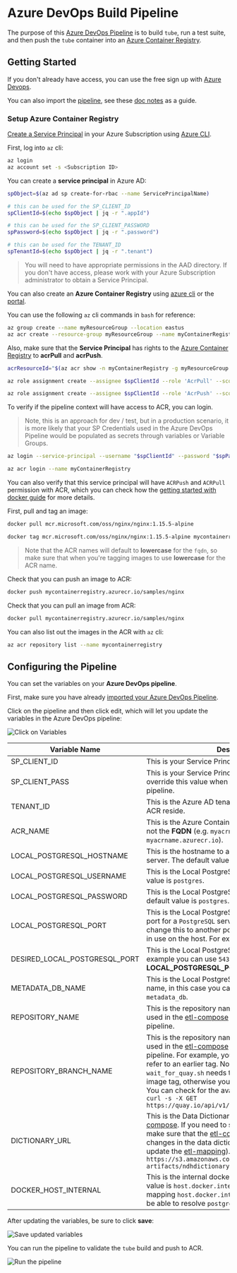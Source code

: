 # Azure DevOps Build Pipeline

The purpose of this [Azure DevOps Pipeline](../azure-devops-pipeline.yaml) is to build `tube`, run a test suite, and then push the `tube` container into an [Azure Container Registry](https://docs.microsoft.com/en-us/azure/container-registry/container-registry-get-started-portal).

## Getting Started

If you don't already have access, you can use the free sign up with [Azure Devops](https://docs.microsoft.com/en-us/azure/devops/pipelines/get-started/pipelines-sign-up?view=azure-devops).

You can also import the [pipeline](../azure-devops-pipeline.yaml), see these [doc notes](https://docs.microsoft.com/en-us/azure/devops/pipelines/get-started/clone-import-pipeline?view=azure-devops&tabs=yaml#export-and-import-a-pipeline) as a guide.

### Setup Azure Container Registry

[Create a Service Principal](https://docs.microsoft.com/en-us/cli/azure/create-an-azure-service-principal-azure-cli#password-based-authentication) in your Azure Subscription using [Azure CLI](https://docs.microsoft.com/en-us/cli/azure/install-azure-cli).

First, log into `az` cli:

```bash
az login
az account set -s <Subscription ID>
```

You can create a **service principal** in Azure AD:

```bash
spObject=$(az ad sp create-for-rbac --name ServicePrincipalName)

# this can be used for the SP_CLIENT_ID
spClientId=$(echo $spObject | jq -r ".appId")

# this can be used for the SP_CLIENT_PASSWORD
spPassword=$(echo $spObject | jq -r ".password")

# this can be used for the TENANT_ID
spTenantId=$(echo $spObject | jq -r ".tenant")
```

> You will need to have appropriate permissions in the AAD directory.  If you don't have access, please work with your Azure Subscription administrator to obtain a Service Principal.

You can also create an **Azure Container Registry** using [azure cli](https://docs.microsoft.com/en-us/azure/container-registry/container-registry-get-started-azure-cli) or the [portal](https://docs.microsoft.com/en-us/azure/container-registry/container-registry-get-started-portal).

You can use the following `az` cli commands in `bash` for reference:

```bash
az group create --name myResourceGroup --location eastus
az acr create --resource-group myResourceGroup --name myContainerRegistry --sku Basic
```

Also, make sure that the **Service Principal** has rights to the [Azure Container Registry](https://docs.microsoft.com/en-us/azure/container-registry/container-registry-roles?tabs=azure-cli) to **acrPull** and **acrPush**.

```bash
acrResourceId="$(az acr show -n myContainerRegistry -g myResourceGroup --query "id" -o tsv)"

az role assignment create --assignee $spClientId --role 'AcrPull' --scope $acrResourceId

az role assignment create --assignee $spClientId --role 'AcrPush' --scope $acrResourceId
```

To verify if the pipeline context will have access to ACR, you can login.

> Note, this is an approach for dev / test, but in a production scenario, it is more likely that your SP Credentials used in the Azure DevOps Pipeline would be populated as secrets through variables or Variable Groups.

```bash
az login --service-principal --username "$spClientId" --password "$spPassword" --tenant "$spTenantId"

az acr login --name myContainerRegistry
```

You can also verify that this service principal will have `ACRPush` and `ACRPull` permission with ACR, which you can check how the [getting started with docker guide](https://docs.microsoft.com/en-us/azure/container-registry/container-registry-get-started-docker-cli?tabs=azure-cli) for more details.

First, pull and tag an image:

```bash
docker pull mcr.microsoft.com/oss/nginx/nginx:1.15.5-alpine

docker tag mcr.microsoft.com/oss/nginx/nginx:1.15.5-alpine mycontainerregistry.azurecr.io/samples/nginx
```

> Note that the ACR names will default to **lowercase** for the `fqdn`, so make sure that when you're tagging images to use **lowercase** for the ACR name.

Check that you can push an image to ACR:

```bash
docker push mycontainerregistry.azurecr.io/samples/nginx
```

Check that you can pull an image from ACR:

```bash
docker pull mycontainerregistry.azurecr.io/samples/nginx
```

You can also list out the images in the ACR with `az` cli:

```bash
az acr repository list --name mycontainerregistry
```

## Configuring the Pipeline

You can set the variables on your **Azure DevOps pipeline**.

First, make sure you have already [imported your Azure DevOps Pipeline](https://docs.microsoft.com/en-us/azure/devops/pipelines/get-started/clone-import-pipeline?view=azure-devops&tabs=yaml#export-and-import-a-pipeline).

Click on the pipeline and then click edit, which will let you update the variables in the Azure DevOps pipeline:

![Click on Variables](img/azure_devops_pipeline_config_1.png)

Variable Name | Description  
------ | ------
SP_CLIENT_ID | This is your Service Principal Client ID.
SP_CLIENT_PASS | This is your Service Principal Password.  You can override this value when running the Azure DevOps pipeline.
TENANT_ID | This is the Azure AD tenant ID where the SP and the ACR reside.
ACR_NAME | This is the Azure Container Registry name.  Note, it is not the **FQDN** (e.g. `myacrname` instead of `myacrname.azurecr.io`).
LOCAL_POSTGRESQL_HOSTNAME | This is the hostname to access the local PostgreSQL server.  The default value is `localhost`.
LOCAL_POSTGRESQL_USERNAME | This is the Local PostgreSQL Username.  The default value is `postgres`.
LOCAL_POSTGRESQL_PASSWORD | This is the Local PostgreSQL User Password.  The default value is `postgres`.
LOCAL_POSTGRESQL_PORT | This is the Local PostgreSQL Port number.  The default port for a `PostgreSQL` server is `5432`, but you can change this to another port in case this port is already in use on the host. For example you can use `5433`.
DESIRED_LOCAL_POSTGRESQL_PORT | This is the Local PostgreSQL Port number.  For example you can use `5432` even if the **LOCAL_POSTGRESQL_PORT** is set to `5433`.
METADATA_DB_NAME | This is the Local PostgreSQL metadata database name, in this case you can use the default `metadata_db`.
REPOSITORY_NAME | This is the repository name for the `tube` image to be used in the [etl-compose](https://github.com/uc-cdis/compose-etl) as part of testing `tube` in the pipeline.
REPOSITORY_BRANCH_NAME | This is the repository name for the `tube` image to be used in the [etl-compose](https://github.com/uc-cdis/compose-etl) as part of testing `tube` in the pipeline.  For example, you can point to `2020.09` to refer to an earlier tag.  Note that the call to `wait_for_quay.sh` needs to be able to support the image tag, otherwise you may need to skip the call.  You can check for the available build tags by using `curl -s -X GET https://quay.io/api/v1/repository/cdis/tube/build/`
DICTIONARY_URL | This is the Data Dictionary URL to use with [etl-compose](https://github.com/uc-cdis/compose-etl).  If you need to switch to another dictionary, make sure that the [etl-compose configs](https://github.com/uc-cdis/compose-etl/tree/master/configs) reflect the changes in the data dictionary (e.g. you may need to update the [etl-mapping](https://github.com/uc-cdis/compose-etl/blob/master/configs/etlMapping.yaml)).  The default value is `https://s3.amazonaws.com/dictionary-artifacts/ndhdictionary/3.3.8/schema.json`
DOCKER_HOST_INTERNAL | This is the internal docker host name.  The default value is `host.docker.internal`.  This will allow for mapping `host.docker.internal` in the [etl-compose](https://github.com/uc-cdis/compose-etl) to be able to resolve `postgreSQL` in an `ubuntu` host.

After updating the variables, be sure to click **save**:

![Save updated variables](img/azure_devops_pipeline_config_2.png)

You can run the pipeline to validate the `tube` build and push to ACR.

![Run the pipeline](img/azure_devops_pipeline_config_3.png)

